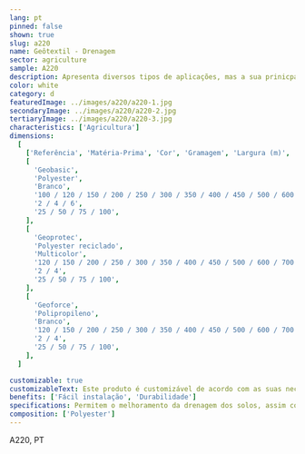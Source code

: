 ```yaml
---
lang: pt
pinned: false
shown: true
slug: a220
name: Geôtextil - Drenagem
sector: agriculture
sample: A220
description: Apresenta diversos tipos de aplicações, mas a sua prinicpal função é conceder a melhoria dos solos em termos de drenagem, coberturas e separação.
color: white
category: d
featuredImage: ../images/a220/a220-1.jpg
secondaryImage: ../images/a220/a220-2.jpg
tertiaryImage: ../images/a220/a220-3.jpg
characteristics: ['Agricultura']
dimensions:
  [
    ['Referência', 'Matéria-Prima', 'Cor', 'Gramagem', 'Largura (m)', 'Comprimento (m)'],
    [
      'Geobasic',
      'Polyester',
      'Branco',
      '100 / 120 / 150 / 200 / 250 / 300 / 350 / 400 / 450 / 500 / 600 / 700 / 800 / 1000 / 1200',
      '2 / 4 / 6',
      '25 / 50 / 75 / 100',
    ],
    [
      'Geoprotec',
      'Polyester reciclado',
      'Multicolor',
      '120 / 150 / 200 / 250 / 300 / 350 / 400 / 450 / 500 / 600 / 700 / 1000 / 1200',
      '2 / 4',
      '25 / 50 / 75 / 100',
    ],
    [
      'Geoforce',
      'Polipropileno',
      'Branco',
      '120 / 150 / 200 / 250 / 300 / 350 / 400 / 450 / 500 / 600 / 700 / 800 / 1000 / 1200',
      '2 / 4',
      '25 / 50 / 75 / 100',
    ],
  ]

customizable: true
customizableText: Este produto é customizável de acordo com as suas necessidades. Contacte-nos para mais informações.
benefits: ['Fácil instalação', 'Durabilidade']
specifications: Permitem o melhoramento da drenagem dos solos, assim como a separação dos respetivos componentes do solo. As suas principais funções são a separação e drenagem.
composition: ['Polyester']
---
```


A220, PT
